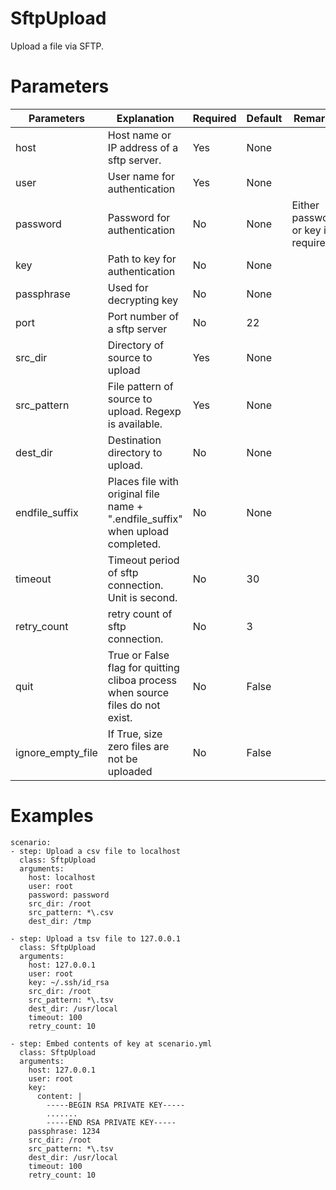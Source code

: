 # SftpUpload
Upload a file via SFTP.

# Parameters
|Parameters|Explanation|Required|Default|Remarks|
|----------|-----------|--------|-------|-------|
|host|Host name or IP address of a sftp server.|Yes|None||
|user|User name for authentication|Yes|None||
|password|Password for authentication|No|None|Either password or key is required|
|key|Path to key for authentication|No|None||
|passphrase|Used for decrypting key|No|None||
|port|Port number of a sftp server|No|22||
|src_dir|Directory of source to upload|Yes|None||
|src_pattern|File pattern of source to upload. Regexp is available.|Yes|None||
|dest_dir|Destination directory to upload.|No|None|
|endfile_suffix|Places file with original file name + ".endfile_suffix" when upload completed.|No|None||
|timeout|Timeout period of sftp connection. Unit is second.|No|30||
|retry_count|retry count of sftp connection.|No|3||
|quit|True or False flag for quitting cliboa process when source files do not exist.|No|False||
|ignore_empty_file|If True, size zero files are not be uploaded|No|False||

# Examples
```
scenario:
- step: Upload a csv file to localhost
  class: SftpUpload
  arguments:
    host: localhost
    user: root
    password: password
    src_dir: /root
    src_pattern: *\.csv
    dest_dir: /tmp

- step: Upload a tsv file to 127.0.0.1
  class: SftpUpload
  arguments:
    host: 127.0.0.1
    user: root
    key: ~/.ssh/id_rsa
    src_dir: /root
    src_pattern: *\.tsv
    dest_dir: /usr/local
    timeout: 100
    retry_count: 10

- step: Embed contents of key at scenario.yml
  class: SftpUpload
  arguments:
    host: 127.0.0.1
    user: root
    key:
      content: |
        -----BEGIN RSA PRIVATE KEY-----
        .......
        -----END RSA PRIVATE KEY-----
    passphrase: 1234
    src_dir: /root
    src_pattern: *\.tsv
    dest_dir: /usr/local
    timeout: 100
    retry_count: 10
```